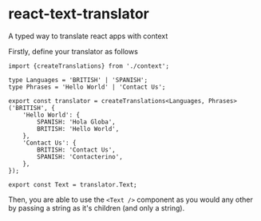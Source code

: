 # react-text-translator

A typed way to translate react apps with context

Firstly, define your translator as follows

```tsx
import {createTranslations} from './context';

type Languages = 'BRITISH' | 'SPANISH';
type Phrases = 'Hello World' | 'Contact Us';

export const translator = createTranslations<Languages, Phrases>('BRITISH', {
	'Hello World': {
		SPANISH: 'Hola Globa',
		BRITISH: 'Hello World',
	},
	'Contact Us': {
		BRITISH: 'Contact Us',
		SPANISH: 'Contacterino',
	},
});

export const Text = translator.Text;
```

Then, you are able to use the `<Text />` component as you would any other by passing a string as it's children (and only a string).
